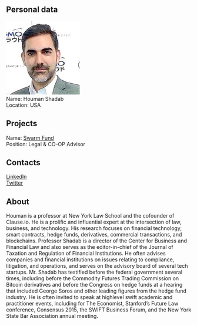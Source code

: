 ## Personal data
![houman shadab photo](photo/houman_shadab.jpg)  
Name:   Houman Shadab  
Location: USA  
## Projects 
Name: [Swarm Fund](../projects/swarm_fund.md)  
Position: Legal & CO-OP Advisor   
## Contacts
[LinkedIn](https://www.linkedin.com/in/houmanshadab/)    
[Twitter](https://twitter.com/houmanshadab)  
## About
Houman is a professor at New York Law School
and the cofounder of Clause.io. He is a prolific
and influential expert at the intersection of law,
business, and technology. His research focuses
on financial technology, smart contracts,
hedge funds, derivatives, commercial
transactions, and blockchains. Professor
Shadab is a director of the Center for Business
and Financial Law and also serves as the
editor-in-chief of the Journal of Taxation and
Regulation of Financial Institutions. He often advises companies and financial institutions
on issues relating to compliance, litigation,
and operations, and serves on the advisory
board of several tech startups. Mr. Shadab
has testified before the federal government
several times, including before the Commodity
Futures Trading Commission on Bitcoin
derivatives and before the Congress on hedge
funds at a hearing that included George Soros
and other leading figures from the hedge fund
industry. He is often invited to speak at highlevel
swift academic and practitioner events,
including for The Economist, Stanford’s Future
Law conference, Consensus 2015, the SWIFT
Business Forum, and the New York State Bar
Association annual meeting.
